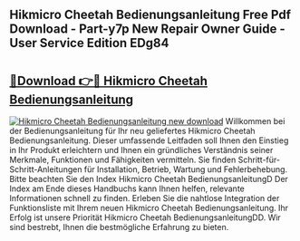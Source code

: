 ## Hikmicro Cheetah Bedienungsanleitung Free Pdf Download - Part-y7p New Repair Owner Guide - User Service Edition EDg84

# <h2><a href="http://df61u8b.blite.top/?on=Hikmicro+Cheetah+Bedienungsanleitung">🔗Download 👉🔴 Hikmicro Cheetah Bedienungsanleitung</a></h2>

[![Hikmicro Cheetah Bedienungsanleitung new download](https://i.imgur.com/lujVjoI.png)](http://df61u8b.blite.top/?on=Hikmicro+Cheetah+Bedienungsanleitung)
Willkommen bei der Bedienungsanleitung für Ihr neu geliefertes Hikmicro Cheetah Bedienungsanleitung. Dieser umfassende Leitfaden soll Ihnen den Einstieg in Ihr Produkt erleichtern und Ihnen ein gründliches Verständnis seiner Merkmale, Funktionen und Fähigkeiten vermitteln. Sie finden Schritt-für-Schritt-Anleitungen für Installation, Betrieb, Wartung und Fehlerbehebung. Bitte beachten Sie den Index Hikmicro Cheetah BedienungsanleitungD Der Index am Ende dieses Handbuchs kann Ihnen helfen, relevante Informationen schnell zu finden. Erleben Sie die nahtlose Integration der Funktionsliste mit Ihrem neuen Hikmicro Cheetah Bedienungsanleitung. Ihr Erfolg ist unsere Priorität Hikmicro Cheetah BedienungsanleitungDD. Wir sind bestrebt, Ihnen die bestmögliche Erfahrung zu bieten.
